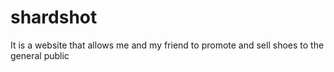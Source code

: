# shardshot
It is a website that allows me and my friend to promote and sell shoes to the general public
